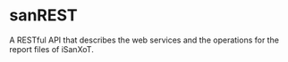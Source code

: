 # sanREST
A RESTful API that describes the web services and the operations for the report files of iSanXoT.
